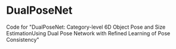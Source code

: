 # DualPoseNet
Code for "DualPoseNet: Category-level 6D Object Pose and Size EstimationUsing Dual Pose Network with Refined Learning of Pose Consistency"
